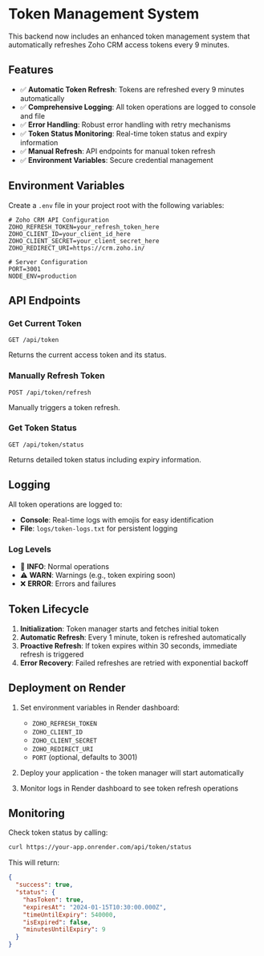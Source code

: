 # Token Management System

This backend now includes an enhanced token management system that automatically refreshes Zoho CRM access tokens every 9 minutes.

## Features

- ✅ **Automatic Token Refresh**: Tokens are refreshed every 9 minutes automatically
- ✅ **Comprehensive Logging**: All token operations are logged to console and file
- ✅ **Error Handling**: Robust error handling with retry mechanisms
- ✅ **Token Status Monitoring**: Real-time token status and expiry information
- ✅ **Manual Refresh**: API endpoints for manual token refresh
- ✅ **Environment Variables**: Secure credential management

## Environment Variables

Create a `.env` file in your project root with the following variables:

```env
# Zoho CRM API Configuration
ZOHO_REFRESH_TOKEN=your_refresh_token_here
ZOHO_CLIENT_ID=your_client_id_here
ZOHO_CLIENT_SECRET=your_client_secret_here
ZOHO_REDIRECT_URI=https://crm.zoho.in/

# Server Configuration
PORT=3001
NODE_ENV=production
```

## API Endpoints

### Get Current Token

```
GET /api/token
```

Returns the current access token and its status.

### Manually Refresh Token

```
POST /api/token/refresh
```

Manually triggers a token refresh.

### Get Token Status

```
GET /api/token/status
```

Returns detailed token status including expiry information.

## Logging

All token operations are logged to:

- **Console**: Real-time logs with emojis for easy identification
- **File**: `logs/token-logs.txt` for persistent logging

### Log Levels

- 🚀 **INFO**: Normal operations
- ⚠️ **WARN**: Warnings (e.g., token expiring soon)
- ❌ **ERROR**: Errors and failures

## Token Lifecycle

1. **Initialization**: Token manager starts and fetches initial token
2. **Automatic Refresh**: Every 1 minute, token is refreshed automatically
3. **Proactive Refresh**: If token expires within 30 seconds, immediate refresh is triggered
4. **Error Recovery**: Failed refreshes are retried with exponential backoff

## Deployment on Render

1. Set environment variables in Render dashboard:

   - `ZOHO_REFRESH_TOKEN`
   - `ZOHO_CLIENT_ID`
   - `ZOHO_CLIENT_SECRET`
   - `ZOHO_REDIRECT_URI`
   - `PORT` (optional, defaults to 3001)

2. Deploy your application - the token manager will start automatically

3. Monitor logs in Render dashboard to see token refresh operations

## Monitoring

Check token status by calling:

```bash
curl https://your-app.onrender.com/api/token/status
```

This will return:

```json
{
  "success": true,
  "status": {
    "hasToken": true,
    "expiresAt": "2024-01-15T10:30:00.000Z",
    "timeUntilExpiry": 540000,
    "isExpired": false,
    "minutesUntilExpiry": 9
  }
}
```
